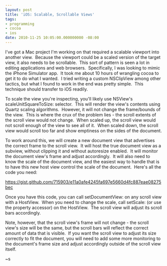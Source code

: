 ```yaml
---
layout: post
title: 'iOS: Scalable, Scrollable Views'
tags:
- programming
- cocoa
- ios
date: 2010-11-25 10:05:00.000000000 -08:00
---
```

<p>I've got a Mac project I'm working on that required a scalable viewport into another view. &nbsp;Because the viewport could be a scaled version of the target view, it also needs to be scrollable. &nbsp;This sort of pattern is seen a lot in editing applications and web browsers. &nbsp;Specifically, I was looking to mimic the iPhone Simulator app. &nbsp;It took me about 10 hours of wrangling cocoa to get it to do what I wanted. &nbsp;I tried writing a custom NSClipView among other tactics, but what I found to work in the end was pretty simple.&nbsp; This technique should transfer to iOS readily.<p /> To scale the view you're inspecting, you'll likely use NSView's scaleUnitSquareToSize: selector.&nbsp; This will render the view's contents using Quartz scaling algorithms.&nbsp; However, it will not change the frame/bounds of the view.&nbsp; This is where the crux of the problem lies - the scroll extents of the scroll view would not change.&nbsp; When scaled up, the scroll view would not scroll enough of the view to see all of it.&nbsp; When scaled down, the scroll view would scroll too far and show emptiness on the sides of the document.<p /> To work around this, we will create a new document view that advertises the correct frame to the scroll view.&nbsp; It will host the true document view as a subview, without clipping it and without autoresize enabled.&nbsp; It will monitor the document view's frame and adjust accordingly.&nbsp; It will also need to know the scale of the document view, and the easiest way to handle that is to have this new host view control the scale of the document.&nbsp; Here's all the code you need:<p /> <a href="https://gist.github.com/715903">https://gist.github.com/715903/e11a0afe4245fa697e5660d4fc887eae08275bec</a><p />Once you have this code, you can call setDocumentView: on any scroll view with a HostView.&nbsp; When you need to change the scale, call setScale: (or use the property accessor) on the HostView.&nbsp; The scroll view will adjust its scroll bars accordingly.<p /> Note, however, that the scroll view's frame will not change - the scroll view's size will be the same, but the scroll bars will reflect the correct amount of data that is visible.&nbsp; If you want the scroll view to adjust its size correctly to fit the document, you will need to add some more monitoring to the document's frame size and adjust accordingly outside of the scroll view itself.<p /> ~s</p>
